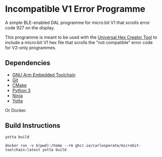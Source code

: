 # Incompatible V1 Error Programme

A simple BLE-enabled DAL programme for micro:bit V1 that scrolls error code
927 on the display.

This programme is meant to be used with the
[Universal Hex Creator Tool](https://tech.microbit.org/software/universal-hex-creator/)
to include a micro:bit V1 hex file that scrolls the "not compatible" error code
for V2-only programmes.

## Dependencies

- [GNU Arm Embedded Toolchain](https://developer.arm.com/tools-and-software/open-source-software/developer-tools/gnu-toolchain/gnu-rm/downloads)
- [Git](https://git-scm.com)
- [CMake](https://cmake.org/download/)
- [Python 3](https://www.python.org/downloads/)
- [Ninja](https://ninja-build.org/)
- [Yotta](https://yottabuild.org/)

Or Docker.

## Build Instructions

```
yotta build
```

```
docker run -v $(pwd):/home --rm ghcr.io/carlosperate/microbit-toolchain:latest yotta build
```
